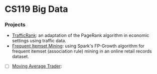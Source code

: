 # CS119 Big Data 

### Projects 
- [TrafficRank](https://github.com/ileisus/big-data/tree/main/TrafficRank): an adaptation of the PageRank algorithm in economic settings using traffic data. 
- [Frequent Itemset Mining](https://github.com/ileisus/big-data/tree/main/FrequentItemsetMining): using Spark's FP-Growth algorithm for frequent itemset (association rule) mining in an online retail records dataset. 
- [ ] [Moving Average Trader](): 
